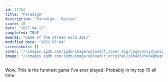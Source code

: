 ```yaml
---
id: 27762
title: "Paradigm"
description: "Paradigm - Review"
score: 10
date: "2017-04-12"
completed: TRUE
awards: "Game of the Stream Gold 2017"
modified_date: "2022-07-04"
screenshots: []
cover: "//images.igdb.com/igdb/image/upload/t_cover_big/jag5vnsvydjwpiy0ni9o.png"
image: "//images.igdb.com/igdb/image/upload/t_original/osh4dlxtk64gbepydves.jpg"
---
```

Wow. This is the funniest game I've ever played. Probably in my top 10 all time.